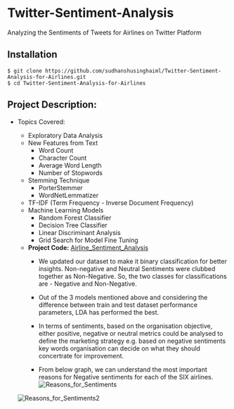 # Twitter-Sentiment-Analysis
 Analyzing the Sentiments of Tweets for Airlines on Twitter Platform

## Installation
```
$ git clone https://github.com/sudhanshusinghaiml/Twitter-Sentiment-Analysis-for-Airlines.git
$ cd Twitter-Sentiment-Analysis-for-Airlines
```

## Project Description: 
   - Topics Covered: 
		- Exploratory Data Analysis 
		- New Features from Text 
			- Word Count
			- Character Count
			- Average Word Length
			- Number of Stopwords
		- Stemming Technique
			- PorterStemmer
			- WordNetLemmatizer
		- TF-IDF (Term Frequency - Inverse Document Frequency)
		- Machine Learning Models 
			- Random Forest Classifier
			- Decision Tree Classifier
			- Linear Discriminant Analysis
			- Grid Search for Model Fine Tuning
      - **Project Code:** [Airline_Sentiment_Analysis](https://nbviewer.org/github/sudhanshusinghaiml/Twitter-Sentiment-Analysis-for-Airlines/blob/develop/Airline_Sentiment_Analysis.ipynb)
         - We updated our dataset to make it binary classification for better insights. Non-negative and Neutral Sentiments were clubbed together as Non-Negative. So, the two classes for classifications are - Negative and Non-Negative. 
         - Out of the 3 models mentioned above and considering the difference between train and test dataset performance parameters, LDA has performed the best.
         - In terms of sentiments, based on the organisation objective, either positive, negative or neutral metrics could be analysed to define the marketing strategy e.g. based on negative sentiments key words organisation can decide on what they should concertrate for improvement.
           
         - From below graph, we can understand the most important reasons for Negative sentiments for each of the SIX airlines.
           ![Reasons_for_Sentiments](https://github.com/sudhanshusinghaiml/Twitter-Sentiment-Analysis-for-Airlines/assets/74963600/158647ea-3575-4356-8e7a-d29cc99b4760)

	   ![Reasons_for_Sentiments2](https://github.com/sudhanshusinghaiml/Twitter-Sentiment-Analysis-for-Airlines/assets/74963600/d2e7ad74-d093-4b27-b36b-265270623e76)
